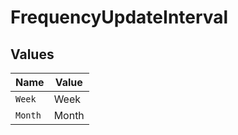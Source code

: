 # FrequencyUpdateInterval


## Values

| Name    | Value   |
| ------- | ------- |
| `Week`  | Week    |
| `Month` | Month   |